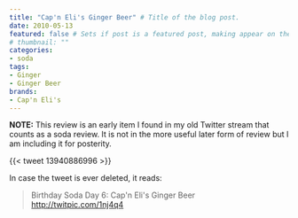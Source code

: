 ```yaml
---
title: "Cap'n Eli's Ginger Beer" # Title of the blog post.
date: 2010-05-13
featured: false # Sets if post is a featured post, making appear on the home page side bar.
# thumbnail: ""
categories:
- soda
tags:
- Ginger
- Ginger Beer
brands:
- Cap'n Eli's
---
```


**NOTE:** This review is an early item I found in my old Twitter stream that counts as a soda review. It is not in the more useful later form of review but I am including it for posterity.

{{< tweet 13940886996 >}}

In case the tweet is ever deleted, it reads:
> Birthday Soda Day 6: Cap'n Eli's Ginger Beer http://twitpic.com/1nj4q4